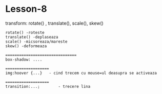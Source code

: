 # Lesson-8

transform: rotate() , translate(), scale(), skew()

    rotate() -roteste
    translate() -deplaseaza
    scale() -micsoreaza/mareste
    skew() -deformeaza

    ===============================
    box-shadow: ....

    ===================
    img:hoover {...}   - cind trecem cu mouse=ul deasupra se activeaza

    ===================
    transition:...;        - trecere lina
